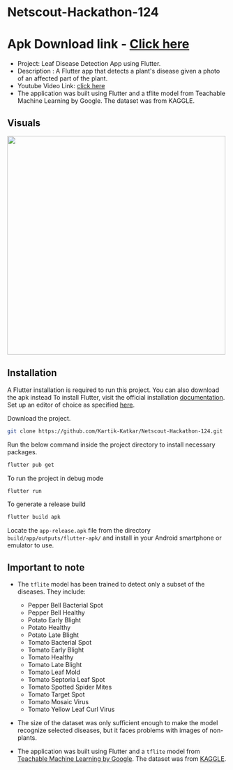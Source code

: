 # Netscout-Hackathon-124

# Apk Download link - [Click here](https://drive.google.com/file/d/1RcuqHLubaNoYvyt9j2iR_wl-fbsfn_sy/view?usp=sharing)

- Project: Leaf Disease Detection App using Flutter.
- Description : A Flutter app that detects a plant's disease given a photo of an affected part of the plant.
- Youtube Video Link: [click here](https://youtu.be/YlkDWJhiR54)
- The application was built using Flutter and a tflite model from Teachable Machine Learning by Google. The dataset was from KAGGLE.

## Visuals
<img src="https://user-images.githubusercontent.com/102908142/213900031-76131c4c-fae9-4211-a381-c2abff3dc76f.jpeg" height="500">


## Installation
A Flutter installation is required to run this project.
You can also download the apk instead 
To install Flutter, visit the official installation [documentation](https://docs.flutter.dev/get-started/install).
Set up an editor of choice as specified [here](https://docs.flutter.dev/get-started/editor).

Download the project.

```bash
git clone https://github.com/Kartik-Katkar/Netscout-Hackathon-124.git
```

Run the below command inside the project directory to install necessary packages.
```bash
flutter pub get
```
To run the project in debug mode 
```bash
flutter run
```

To generate a release build
```bash
flutter build apk
```
Locate the `app-release.apk` file from the directory `build/app/outputs/flutter-apk/` and install in your Android smartphone or emulator to use.

## Important to note
- The `tflite` model has been trained to detect only a subset of the diseases. They include:
    - Pepper Bell Bacterial Spot
    - Pepper Bell Healthy
    - Potato Early Blight
    - Potato Healthy
    - Potato Late Blight
    - Tomato Bacterial Spot
    - Tomato Early Blight
    - Tomato Healthy
    - Tomato Late Blight
    - Tomato Leaf Mold
    - Tomato Septoria Leaf Spot
    - Tomato Spotted Spider Mites
    - Tomato Target Spot
    - Tomato Mosaic Virus
    - Tomato Yellow Leaf Curl Virus

- The size of the dataset was only sufficient enough to make the model recognize selected  diseases, but it faces problems with images of non-plants.
- The application was built using Flutter and a `tflite` model from [Teachable Machine Learning by Google](https://teachablemachine.withgoogle.com/). The dataset was from [KAGGLE](https://www.kaggle.com/saroz014/plant-diseases).
